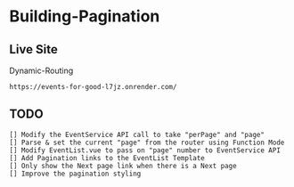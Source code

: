 # Building-Pagination

## Live Site
Dynamic-Routing
```
https://events-for-good-l7jz.onrender.com/
```

## TODO

```
[] Modify the EventService API call to take "perPage" and "page"
[] Parse & set the current "page" from the router using Function Mode
[] Modify EventList.vue to pass on "page" number to EventService API
[] Add Pagination links to the EventList Template
[] Only show the Next page link when there is a Next page
[] Improve the pagination styling
```
